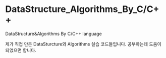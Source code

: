 # DataStructure_Algorithms_By_C/C++
DataStructure&amp;Algorithms By C/C++ language

제가 직접 만든 DataSturcture와 Algorithms 실습 코드들입니다.
공부하는데 도움이 되었으면 합니다.
